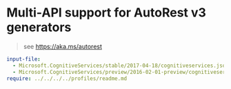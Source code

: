# Multi-API support for AutoRest v3 generators

> see https://aka.ms/autorest

``` yaml $(enable-multi-api)
input-file:
  - Microsoft.CognitiveServices/stable/2017-04-18/cognitiveservices.json
  - Microsoft.CognitiveServices/preview/2016-02-01-preview/cognitiveservices.json
require: ../../../../profiles/readme.md
```

